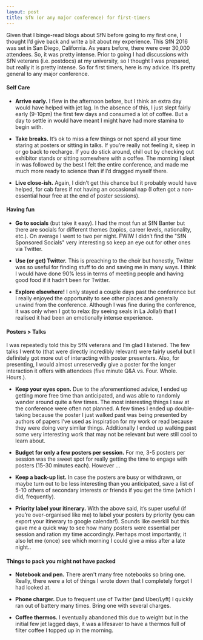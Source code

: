 ```yaml
---
layout: post
title: SfN (or any major conference) for first-timers
---
```


Given that I binge-read blogs about SfN before going to my first one, I thought I’d give back and write a bit about my experience. This SfN 2016 was set in San Diego, California. As years before, there were over 30,000 attendees. So, it was pretty intense. Prior to going I had discussions with SfN veterans (i.e. postdocs) at my university, so I thought I was prepared, but really it is pretty intense. So for first timers, here is my advice. It’s pretty general to any major conference.

#### Self Care
* **Arrive early.** I flew in the afternoon before, but I think an extra day would have helped with jet lag. In the absence of this, I just slept fairly early (9-10pm) the first few days and consumed a lot of coffee. But a day to settle in would have meant I might have had more stamina to begin with.

* **Take breaks.** It’s ok to miss a few things or not spend all your time staring at posters or sitting in talks. If you’re really not feeling it, sleep in or go back to recharge. If you do stick around, chill out by checking out exhibitor stands or sitting somewhere with a coffee. The morning I slept in was followed by the best I felt the entire conference, and made me much more ready to science than if I’d dragged myself there.

* **Live close-ish.** Again, I didn’t get this chance but it probably would have helped, for cab fares if not  having an occasional nap (I often got a non-essential hour free at the end of poster sessions).

#### Having fun
* **Go to socials** (but take it easy). I had the most fun at SfN Banter but there are socials for different themes (topics, career levels, nationality, etc.). On average I went to two per night. FWIW I didn’t find the "SfN Sponsored Socials" very interesting so keep an eye out for other ones via Twitter.

* **Use (or get) Twitter.** This is preaching to the choir but honestly, Twitter was so useful for finding stuff to do and saving me in many ways. I think I would have done 90% less in terms of meeting people and having good food if it hadn’t been for Twitter.

* **Explore elsewhere!** I only stayed a couple days past the conference but I really enjoyed the opportunity to see other places and generally unwind from the conference. Although I was fine during the conference, it was only when I got to relax (by seeing seals in La Jolla!) that I realised it had been an emotionally intense experience.

#### Posters > Talks
I was repeatedly told this by SfN veterans and I’m glad I listened. The few talks I went to (that were directly incredibly relevant) were fairly useful but I definitely got more out of interacting with poster presenters. Also, for presenting, I would almost unreservedly give a poster for the longer interaction it offers with attendees (five minute Q&A vs. Four. Whole. Hours.).

* **Keep your eyes open.** Due to the aforementioned advice, I ended up getting more free time than anticipated, and was able to randomly wander around quite a few times. The most interesting things I saw at the conference were often not planned. A few times I ended up double-taking because the poster I just walked past was being presented by authors of papers I’ve used as inspiration for my work or read because they were doing very similar things. Additionally I ended up walking past some very interesting work that may not be relevant but were still cool to learn about.

* **Budget for only a few posters per session.** For me, 3-5 posters per session was the sweet spot for really getting the time to engage with posters (15-30 minutes each). However ... 

* **Keep a back-up list.** In case the posters are busy or withdrawn, or maybe turn out to be less interesting than you anticipated, save a list of 5-10 others of secondary interests or friends if you get the time (which I did, frequently).

* **Priority label your itinerary.** With the above said, it’s super useful (if you’re over-organised like me) to label your posters by priority (you can export your itinerary to google calendar!). Sounds like overkill but this gave me a quick way to see how many posters were essential per session and ration my time accordingly. Perhaps most importantly, it also let me (once) see which morning I could give a miss after a late night..

#### Things to pack you might not have packed
* **Notebook and pen.** There aren't many free notebooks so bring one. Really, there were a lot of things I wrote down that I completely forgot I had looked at.

* **Phone charger.** Due to frequent use of Twitter (and Uber/Lyft) I quickly ran out of battery many times. Bring one with several charges.

* **Coffee thermos.** I eventually abandoned this due to weight but in the initial few jet lagged days, it was a lifesaver to have a thermos full of filter coffee I topped up in the morning.